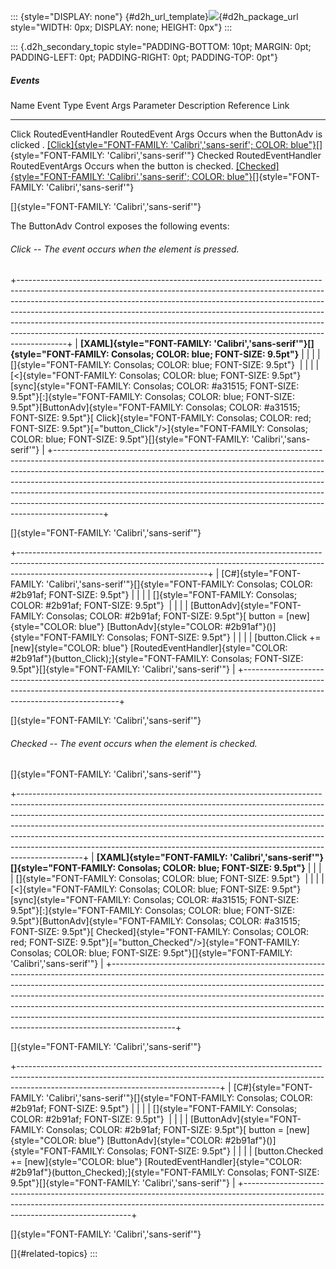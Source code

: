 ::: {style="DISPLAY: none"}
[](ms-xhelp:///?Id=d2h_url_template){#d2h_url_template}![](!package_url!){#d2h_package_url style="WIDTH: 0px; DISPLAY: none; HEIGHT: 0px"}
:::

::: {.d2h_secondary_topic style="PADDING-BOTTOM: 10pt; MARGIN: 0pt; PADDING-LEFT: 0pt; PADDING-RIGHT: 0pt; PADDING-TOP: 0pt"}
##### Events

  Name      Event Type           Event Args Parameter   Description                              Reference Link
  --------- -------------------- ---------------------- ---------------------------------------- ---------------------------------------------------------------------------------------------------------------------------------------------------------------------------------------------------------------------------------------------------------------------------------
  Click     RoutedEventHandler   RoutedEvent Args       Occurs when the ButtonAdv is clicked .   [[Click]{style="FONT-FAMILY: 'Calibri','sans-serif'; COLOR: blue"}](../../../../../../../../Documents%20and%20Settings/riaj/Desktop/styling%20for%20ui%20silverlight/tools%20silverlight/tools%20part%202.docx#_Click_–_The)[]{style="FONT-FAMILY: 'Calibri','sans-serif'"}
  Checked   RoutedEventHandler   RoutedEventArgs        Occurs when the button is checked.       [[Checked]{style="FONT-FAMILY: 'Calibri','sans-serif'; COLOR: blue"}](../../../../../../../../Documents%20and%20Settings/riaj/Desktop/styling%20for%20ui%20silverlight/tools%20silverlight/tools%20part%202.docx#_Checked_–_The)[]{style="FONT-FAMILY: 'Calibri','sans-serif'"}

[]{style="FONT-FAMILY: 'Calibri','sans-serif'"} 

The ButtonAdv Control exposes the following events:

###### Click -- The event occurs when the element is pressed.

+------------------------------------------------------------------------------------------------------------------------------------------------------------------------------------------------------------------------------------------------------------------------------------------------------------------------------------------------------------------------------------------------------------------------------------------------------------------------------------------------+
| **[XAML]{style="FONT-FAMILY: 'Calibri','sans-serif'"}[]{style="FONT-FAMILY: Consolas; COLOR: blue; FONT-SIZE: 9.5pt"}**                                                                                                                                                                                                                                                                                                                                                                        |
|                                                                                                                                                                                                                                                                                                                                                                                                                                                                                                |
| []{style="FONT-FAMILY: Consolas; COLOR: blue; FONT-SIZE: 9.5pt"}                                                                                                                                                                                                                                                                                                                                                                                                                               |
|                                                                                                                                                                                                                                                                                                                                                                                                                                                                                                |
| [\<]{style="FONT-FAMILY: Consolas; COLOR: blue; FONT-SIZE: 9.5pt"}[sync]{style="FONT-FAMILY: Consolas; COLOR: #a31515; FONT-SIZE: 9.5pt"}[:]{style="FONT-FAMILY: Consolas; COLOR: blue; FONT-SIZE: 9.5pt"}[ButtonAdv]{style="FONT-FAMILY: Consolas; COLOR: #a31515; FONT-SIZE: 9.5pt"}[ Click]{style="FONT-FAMILY: Consolas; COLOR: red; FONT-SIZE: 9.5pt"}[=\"button_Click\"/\>]{style="FONT-FAMILY: Consolas; COLOR: blue; FONT-SIZE: 9.5pt"}[]{style="FONT-FAMILY: 'Calibri','sans-serif'"} |
+------------------------------------------------------------------------------------------------------------------------------------------------------------------------------------------------------------------------------------------------------------------------------------------------------------------------------------------------------------------------------------------------------------------------------------------------------------------------------------------------+

[]{style="FONT-FAMILY: 'Calibri','sans-serif'"} 

+-----------------------------------------------------------------------------------------------------------------------------------------------------------------------------------------------------------+
| [C#]{style="FONT-FAMILY: 'Calibri','sans-serif'"}[]{style="FONT-FAMILY: Consolas; COLOR: #2b91af; FONT-SIZE: 9.5pt"}                                                                                      |
|                                                                                                                                                                                                           |
| []{style="FONT-FAMILY: Consolas; COLOR: #2b91af; FONT-SIZE: 9.5pt"}                                                                                                                                       |
|                                                                                                                                                                                                           |
| [ButtonAdv]{style="FONT-FAMILY: Consolas; COLOR: #2b91af; FONT-SIZE: 9.5pt"}[ button = [new]{style="COLOR: blue"} [ButtonAdv]{style="COLOR: #2b91af"}()]{style="FONT-FAMILY: Consolas; FONT-SIZE: 9.5pt"} |
|                                                                                                                                                                                                           |
| [button.Click += [new]{style="COLOR: blue"} [RoutedEventHandler]{style="COLOR: #2b91af"}(button_Click);]{style="FONT-FAMILY: Consolas; FONT-SIZE: 9.5pt"}[]{style="FONT-FAMILY: 'Calibri','sans-serif'"}  |
+-----------------------------------------------------------------------------------------------------------------------------------------------------------------------------------------------------------+

[]{style="FONT-FAMILY: 'Calibri','sans-serif'"} 

###### Checked -- The event occurs when the element is checked.

[]{style="FONT-FAMILY: 'Calibri','sans-serif'"} 

+----------------------------------------------------------------------------------------------------------------------------------------------------------------------------------------------------------------------------------------------------------------------------------------------------------------------------------------------------------------------------------------------------------------------------------------------------------------------------------------------------+
| **[XAML]{style="FONT-FAMILY: 'Calibri','sans-serif'"}[]{style="FONT-FAMILY: Consolas; COLOR: blue; FONT-SIZE: 9.5pt"}**                                                                                                                                                                                                                                                                                                                                                                            |
|                                                                                                                                                                                                                                                                                                                                                                                                                                                                                                    |
| []{style="FONT-FAMILY: Consolas; COLOR: blue; FONT-SIZE: 9.5pt"}                                                                                                                                                                                                                                                                                                                                                                                                                                   |
|                                                                                                                                                                                                                                                                                                                                                                                                                                                                                                    |
| [\<]{style="FONT-FAMILY: Consolas; COLOR: blue; FONT-SIZE: 9.5pt"}[sync]{style="FONT-FAMILY: Consolas; COLOR: #a31515; FONT-SIZE: 9.5pt"}[:]{style="FONT-FAMILY: Consolas; COLOR: blue; FONT-SIZE: 9.5pt"}[ButtonAdv]{style="FONT-FAMILY: Consolas; COLOR: #a31515; FONT-SIZE: 9.5pt"}[ Checked]{style="FONT-FAMILY: Consolas; COLOR: red; FONT-SIZE: 9.5pt"}[=\"button_Checked\"/\>]{style="FONT-FAMILY: Consolas; COLOR: blue; FONT-SIZE: 9.5pt"}[]{style="FONT-FAMILY: 'Calibri','sans-serif'"} |
+----------------------------------------------------------------------------------------------------------------------------------------------------------------------------------------------------------------------------------------------------------------------------------------------------------------------------------------------------------------------------------------------------------------------------------------------------------------------------------------------------+

[]{style="FONT-FAMILY: 'Calibri','sans-serif'"} 

+--------------------------------------------------------------------------------------------------------------------------------------------------------------------------------------------------------------+
| [C#]{style="FONT-FAMILY: 'Calibri','sans-serif'"}[]{style="FONT-FAMILY: Consolas; COLOR: #2b91af; FONT-SIZE: 9.5pt"}                                                                                         |
|                                                                                                                                                                                                              |
| []{style="FONT-FAMILY: Consolas; COLOR: #2b91af; FONT-SIZE: 9.5pt"}                                                                                                                                          |
|                                                                                                                                                                                                              |
| [ButtonAdv]{style="FONT-FAMILY: Consolas; COLOR: #2b91af; FONT-SIZE: 9.5pt"}[ button = [new]{style="COLOR: blue"} [ButtonAdv]{style="COLOR: #2b91af"}()]{style="FONT-FAMILY: Consolas; FONT-SIZE: 9.5pt"}    |
|                                                                                                                                                                                                              |
| [button.Checked += [new]{style="COLOR: blue"} [RoutedEventHandler]{style="COLOR: #2b91af"}(button_Checked);]{style="FONT-FAMILY: Consolas; FONT-SIZE: 9.5pt"}[]{style="FONT-FAMILY: 'Calibri','sans-serif'"} |
+--------------------------------------------------------------------------------------------------------------------------------------------------------------------------------------------------------------+

[]{style="FONT-FAMILY: 'Calibri','sans-serif'"} 

[]{#related-topics}
:::
